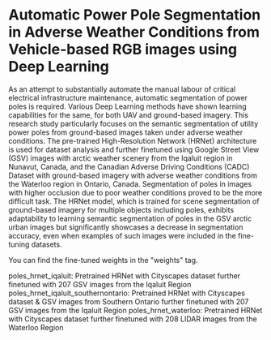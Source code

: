 # Automatic Power Pole Segmentation in Adverse Weather Conditions from Vehicle-based RGB images using Deep Learning

As an attempt to substantially automate the manual labour of critical electrical infrastructure maintenance, automatic segmentation of power poles is required. Various Deep Learning methods have shown learning capabilities for the same, for both UAV and ground-based imagery. This research study particularly focuses on the semantic segmentation of utility power poles from ground-based images taken under adverse weather conditions. The pre-trained High-Resolution Network (HRNet) architecture is used for dataset analysis and further finetuned using Google Street View (GSV) images with arctic weather scenery from the Iqaluit region in Nunavut, Canada, and the Canadian Adverse Driving Conditions (CADC) Dataset with ground-based imagery with adverse weather conditions from the Waterloo region in Ontario, Canada. Segmentation of poles in images with higher occlusion due to poor weather conditions proved to be the more difficult task. The HRNet model, which is trained for scene segmentation of ground-based imagery for multiple objects including poles, exhibits adaptability to learning semantic segmentation of poles in the GSV arctic urban images but significantly showcases a decrease in segmentation accuracy, even when examples of such images were included in the fine-tuning datasets.

You can find the fine-tuned weights in the "weights" tag.

poles_hrnet_iqaluit: Pretrained HRNet with Cityscapes dataset further finetuned with 207 GSV images from the Iqaluit Region
poles_hrnet_iqaluit_southernontario: Pretrained HRNet with Cityscapes dataset & GSV images from Southern Ontario further finetuned with 207 GSV images from the Iqaluit Region
poles_hrnet_waterloo: Pretrained HRNet with Cityscapes dataset further finetuned with 208 LIDAR images from the Waterloo Region

